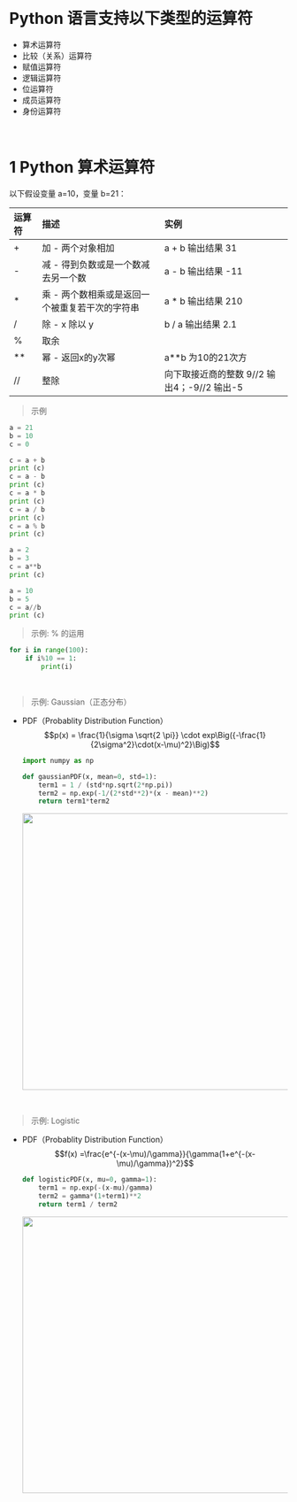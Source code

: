 &emsp;
# Python 语言支持以下类型的运算符

- 算术运算符
- 比较（关系）运算符
- 赋值运算符
- 逻辑运算符
- 位运算符
- 成员运算符
- 身份运算符

&emsp;
# 1 Python 算术运算符
以下假设变量 a=10，变量 b=21：


运算符|描述|实例
|:--|:--|:--|
\+	|加 - 两个对象相加 |	a + b 输出结果 31
\-	|减 - 得到负数或是一个数减去另一个数	|a - b 输出结果 -11
\*	|乘 - 两个数相乘或是返回一个被重复若干次的字符串 |	a * b 输出结果 210
/	|除 - x 除以 y	|b / a 输出结果 2.1
%	|取余
** |幂 - 返回x的y次幂	|a**b 为10的21次方
//	|整除 |向下取接近商的整数	9//2 输出4；-9//2 输出-5



>示例
```python
a = 21
b = 10
c = 0

c = a + b
print (c)
c = a - b
print (c)
c = a * b
print (c)
c = a / b
print (c)
c = a % b
print (c)

a = 2
b = 3
c = a**b 
print (c)

a = 10
b = 5
c = a//b 
print (c)
```

>示例: % 的运用
```py
for i in range(100):
    if i%10 == 1:
        print(i)
```
&emsp;


>示例: Gaussian（正态分布）
- PDF（Probablity Distribution Function）
    $$p(x) = \frac{1}{\sigma \sqrt{2 \pi}} \cdot exp\Big({-\frac{1}{2\sigma^2}\cdot(x-\mu)^2}\Big)$$

    ```py
    import numpy as np

    def gaussianPDF(x, mean=0, std=1):
        term1 = 1 / (std*np.sqrt(2*np.pi))
        term2 = np.exp(-1/(2*std**2)*(x - mean)**2)
        return term1*term2
    ```
    <div align=center>
        <image src='imgs/gaussian.png' width=500>
    </div>

&emsp;
>示例: Logistic
- PDF（Probablity Distribution Function）
    $$f(x) =\frac{e^{-(x-\mu)/\gamma}}{\gamma(1+e^{-(x-\mu)/\gamma})^2}$$

    ```py
    def logisticPDF(x, mu=0, gamma=1):
        term1 = np.exp(-(x-mu)/gamma)
        term2 = gamma*(1+term1)**2
        return term1 / term2
    ```

    <div align=center>
        <image src='imgs/logistic.png' width=500>
    </div>